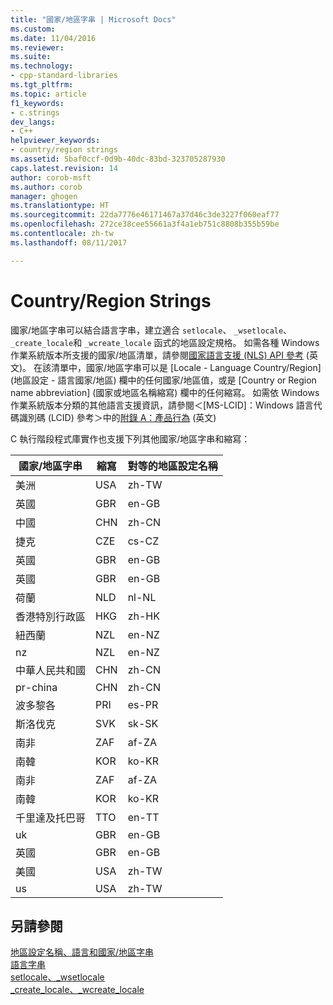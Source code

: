 ```yaml
---
title: "國家/地區字串 | Microsoft Docs"
ms.custom: 
ms.date: 11/04/2016
ms.reviewer: 
ms.suite: 
ms.technology:
- cpp-standard-libraries
ms.tgt_pltfrm: 
ms.topic: article
f1_keywords:
- c.strings
dev_langs:
- C++
helpviewer_keywords:
- country/region strings
ms.assetid: 5baf0ccf-0d9b-40dc-83bd-323705287930
caps.latest.revision: 14
author: corob-msft
ms.author: corob
manager: ghogen
ms.translationtype: HT
ms.sourcegitcommit: 22da7776e46171467a37d46c3de3227f060eaf77
ms.openlocfilehash: 272ce38cee55661a3f4a1eb751c8808b355b59be
ms.contentlocale: zh-tw
ms.lasthandoff: 08/11/2017

---
```

# <a name="countryregion-strings"></a>Country/Region Strings
國家/地區字串可以結合語言字串，建立適合 `setlocale`、 `_wsetlocale`、 `_create_locale`和 `_wcreate_locale` 函式的地區設定規格。 如需各種 Windows 作業系統版本所支援的國家/地區清單，請參閱[國家語言支援 (NLS) API 參考](https://www.microsoft.com/resources/msdn/goglobal/default.mspx) \(英文\)。 在該清單中，國家/地區字串可以是 [Locale - Language Country/Region] \(地區設定 - 語言國家/地區\) 欄中的任何國家/地區值，或是 [Country or Region name abbreviation] \(國家或地區名稱縮寫\) 欄中的任何縮寫。 如需依 Windows 作業系統版本分類的其他語言支援資訊，請參閱＜[MS-LCID]：Windows 語言代碼識別碼 (LCID) 參考＞中的[附錄 A：產品行為](http://msdn.microsoft.com/goglobal/bb896001.aspx) \(英文\)  
  
 C 執行階段程式庫實作也支援下列其他國家/地區字串和縮寫：  
  
|國家/地區字串|縮寫|對等的地區設定名稱|  
|----------------------------|------------------|----------------------------|  
|美洲|USA|zh-TW|  
|英國|GBR|en-GB|  
|中國|CHN|zh-CN|  
|捷克|CZE|cs-CZ|  
|英國|GBR|en-GB|  
|英國|GBR|en-GB|  
|荷蘭|NLD|nl-NL|  
|香港特別行政區|HKG|zh-HK|  
|紐西蘭|NZL|en-NZ|  
|nz|NZL|en-NZ|  
|中華人民共和國|CHN|zh-CN|  
|pr-china|CHN|zh-CN|  
|波多黎各|PRI|es-PR|  
|斯洛伐克|SVK|sk-SK|  
|南非|ZAF|af-ZA|  
|南韓|KOR|ko-KR|  
|南非|ZAF|af-ZA|  
|南韓|KOR|ko-KR|  
|千里達及托巴哥|TTO|en-TT|  
|uk|GBR|en-GB|  
|英國|GBR|en-GB|  
|美國|USA|zh-TW|  
|us|USA|zh-TW|  
  
## <a name="see-also"></a>另請參閱  
 [地區設定名稱、語言和國家/地區字串](../c-runtime-library/locale-names-languages-and-country-region-strings.md)   
 [語言字串](../c-runtime-library/language-strings.md)   
 [setlocale、_wsetlocale](../c-runtime-library/reference/setlocale-wsetlocale.md)   
 [_create_locale、_wcreate_locale](../c-runtime-library/reference/create-locale-wcreate-locale.md)
